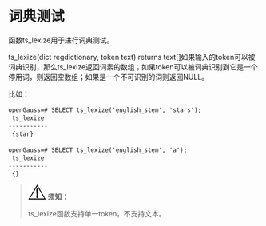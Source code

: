 # 词典测试

函数ts\_lexize用于进行词典测试。

ts\_lexize\(dict regdictionary, token text\) returns text\[\]如果输入的token可以被词典识别，那么ts\_lexize返回词素的数组；如果token可以被词典识别到它是一个停用词，则返回空数组；如果是一个不可识别的词则返回NULL。

比如：

```
openGauss=# SELECT ts_lexize('english_stem', 'stars');
 ts_lexize
-----------
 {star}

openGauss=# SELECT ts_lexize('english_stem', 'a');
 ts_lexize
-----------
 {}
```

>![](public_sys-resources/icon-notice.png) **须知：**
>
>ts\_lexize函数支持单一token，不支持文本。
